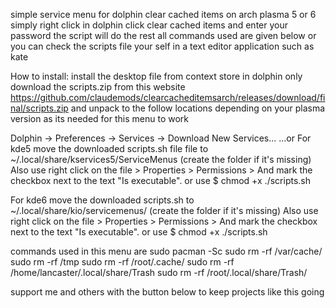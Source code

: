 simple service menu for dolphin
clear cached items on arch plasma 5 or 6
simply right click in dolphin
click clear cached items and enter your password
the script will do the rest
all commands used are given below
or you can check the scripts file your self in a text editor application such as kate

How to install:
install the desktop file from context store in dolphin only
download the scripts.zip from this website
https://github.com/claudemods/clearcacheditemsarch/releases/download/final/scripts.zip
and unpack to the follow locations depending on your plasma version as its needed for this menu to work

Dolphin -> Preferences -> Services -> Download New Services... ...or
For kde5 move the downloaded scripts.sh file file to ~/.local/share/kservices5/ServiceMenus (create the folder if it's missing)
Also use right click on the file > Properties > Permissions > And mark the checkbox next to the text "Is executable".
or use $ chmod +x ./scripts.sh

For kde6 move the downloaded scripts.sh
to ~/.local/share/kio/servicemenus/ (create the folder if it's missing)
Also use right click on the file > Properties > Permissions > And mark the checkbox next to the text "Is executable".
or use $ chmod +x ./scripts.sh

commands used in this menu are
sudo pacman -Sc
sudo rm -rf /var/cache/
sudo rm -rf /tmp
sudo rm -rf /root/.cache/
sudo rm -rf /home/lancaster/.local/share/Trash
sudo rm -rf /root/.local/share/Trash/

support me and others with the button below to keep projects like this going
